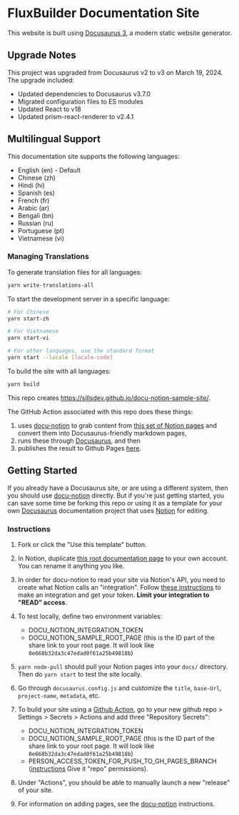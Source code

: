 # FluxBuilder Documentation Site

This website is built using [Docusaurus 3](https://docusaurus.io/), a modern static website generator.

## Upgrade Notes

This project was upgraded from Docusaurus v2 to v3 on March 19, 2024. The upgrade included:
- Updated dependencies to Docusaurus v3.7.0
- Migrated configuration files to ES modules
- Updated React to v18
- Updated prism-react-renderer to v2.4.1

## Multilingual Support

This documentation site supports the following languages:
- English (en) - Default
- Chinese (zh)
- Hindi (hi)
- Spanish (es)
- French (fr)
- Arabic (ar)
- Bengali (bn)
- Russian (ru)
- Portuguese (pt)
- Vietnamese (vi)

### Managing Translations

To generate translation files for all languages:
```bash
yarn write-translations-all
```

To start the development server in a specific language:
```bash
# For Chinese
yarn start-zh

# For Vietnamese
yarn start-vi

# For other languages, use the standard format
yarn start --locale [locale-code]
```

To build the site with all languages:
```bash
yarn build
```

This repo creates https://sillsdev.github.io/docu-notion-sample-site/.

The GitHub Action associated with this repo does these things:

1. uses [docu-notion](https://github.com/sillsdev/docu-notion) to grab content from [this set of Notion pages](https://hattonjohn.notion.site/docu-notion-sample-site-0e998b32da3c47edad0f62a25b49818c) and convert them into Docusaurus-friendly markdown pages,
2. runs these through [Docusaurus](https://docusaurus.io/), and then
3. publishes the result to Github Pages [here](https://sillsdev.github.io/docu-notion-sample-site/).

## Getting Started

If you already have a Docusaurus site, or are using a different system, then you should use [docu-notion](https://github.com/sillsdev/docu-notion) directly. But if you're just getting started, you can save some time be forking this repo or using it as a template for your own [Docusaurus](https://docusaurus.io/) documentation project that uses [Notion](https://notion.so) for editing.

### Instructions

1. Fork or click the "Use this template" button.

1. In Notion, duplicate [this root documentation page](https://hattonjohn.notion.site/Documentation-Template-Docusaurus-0e998b32da3c47edad0f62a25b49818c) to your own account. You can rename it anything you like.

1. In order for docu-notion to read your site via Notion's API, you need to create what Notion calls an "integration". Follow [these instructions](https://developers.notion.com/docs/getting-started) to make an integration and get your token. **Limit your integration to "READ" access**.

1. To test locally, define two environment variables:

   - DOCU_NOTION_INTEGRATION_TOKEN
   - DOCU_NOTION_SAMPLE_ROOT_PAGE (this is the ID part of the share link to your root page. It will look like `0e668b32da3c47edad0f61a25b49818b`)

1. `yarn node-pull` should pull your Notion pages into your `docs/` directory. Then do `yarn start` to test the site locally.

1. Go through `docusaurus.config.js` and customize the `title`, `base-Url`, `project-name`, `metadata`, etc.

1. To build your site using a [Github Action](https://github.com/features/actions), go to your new github repo > Settings > Secrets > Actions and add three "Repository Secrets":

   - DOCU_NOTION_INTEGRATION_TOKEN
   - DOCU_NOTION_SAMPLE_ROOT_PAGE (this is the ID part of the share link to your root page. It will look like `0e668b32da3c47edad0f61a25b49818b`)
   - PERSON_ACCESS_TOKEN_FOR_PUSH_TO_GH_PAGES_BRANCH ([instructions](https://docs.github.com/en/authentication/keeping-your-account-and-data-secure/creating-a-personal-access-token) Give it "repo" permissions).

1. Under "Actions", you should be able to manually launch a new "release" of your site.

1. For information on adding pages, see the [docu-notion](https://github.com/sillsdev/docu-notion) instructions.

